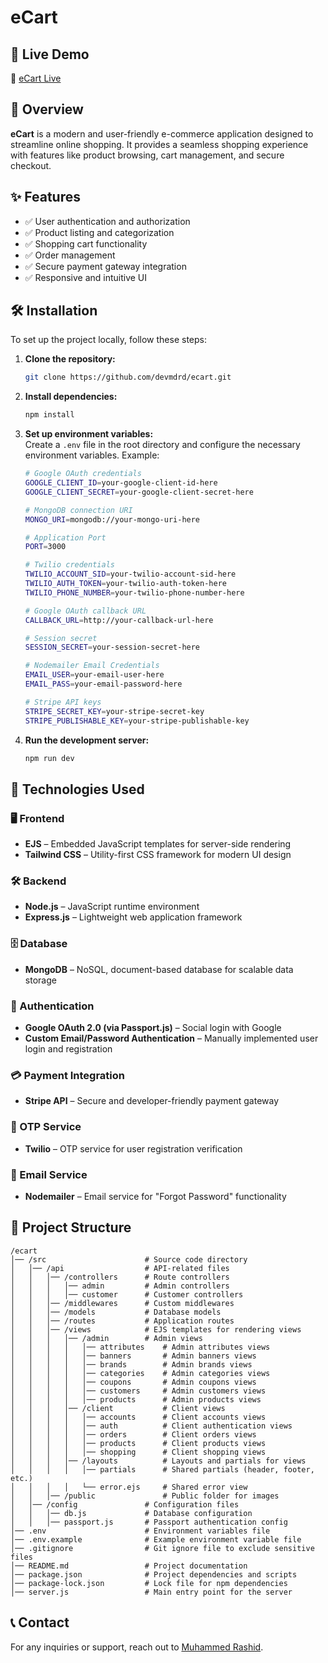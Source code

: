 # eCart  

## 🚀 Live Demo  
🔗 [eCart Live](#)  

## 📌 Overview  
**eCart** is a modern and user-friendly e-commerce application designed to streamline online shopping. It provides a seamless shopping experience with features like product browsing, cart management, and secure checkout.  

## ✨ Features  
- ✅ User authentication and authorization  
- ✅ Product listing and categorization  
- ✅ Shopping cart functionality  
- ✅ Order management  
- ✅ Secure payment gateway integration  
- ✅ Responsive and intuitive UI  

## 🛠️ Installation  
To set up the project locally, follow these steps:  

1. **Clone the repository:**  
   ```sh
   git clone https://github.com/devmdrd/ecart.git
   ```

2. **Install dependencies:**  
   ```sh
   npm install
   ```

3. **Set up environment variables:**  
   Create a `.env` file in the root directory and configure the necessary environment variables. Example:  
   ```sh
   # Google OAuth credentials
   GOOGLE_CLIENT_ID=your-google-client-id-here
   GOOGLE_CLIENT_SECRET=your-google-client-secret-here
   
   # MongoDB connection URI
   MONGO_URI=mongodb://your-mongo-uri-here
   
   # Application Port
   PORT=3000
   
   # Twilio credentials
   TWILIO_ACCOUNT_SID=your-twilio-account-sid-here
   TWILIO_AUTH_TOKEN=your-twilio-auth-token-here
   TWILIO_PHONE_NUMBER=your-twilio-phone-number-here
   
   # Google OAuth callback URL
   CALLBACK_URL=http://your-callback-url-here
   
   # Session secret
   SESSION_SECRET=your-session-secret-here
   
   # Nodemailer Email Credentials
   EMAIL_USER=your-email-user-here
   EMAIL_PASS=your-email-password-here
   
   # Stripe API keys
   STRIPE_SECRET_KEY=your-stripe-secret-key
   STRIPE_PUBLISHABLE_KEY=your-stripe-publishable-key
   ```

4. **Run the development server:**  
   ```sh
   npm run dev
   ```

## 🔧 Technologies Used

### 🖥️ Frontend
- **EJS** – Embedded JavaScript templates for server-side rendering
- **Tailwind CSS** – Utility-first CSS framework for modern UI design

### 🛠️ Backend
- **Node.js** – JavaScript runtime environment
- **Express.js** – Lightweight web application framework

### 🗄️ Database
- **MongoDB** – NoSQL, document-based database for scalable data storage

### 🔐 Authentication
- **Google OAuth 2.0 (via Passport.js)** – Social login with Google
- **Custom Email/Password Authentication** – Manually implemented user login and registration

### 💳 Payment Integration
- **Stripe API** – Secure and developer-friendly payment gateway

### 📱 OTP Service
- **Twilio** – OTP service for user registration verification

### 📧 Email Service
- **Nodemailer** – Email service for "Forgot Password" functionality

## 📂 Project Structure  
```
/ecart
│── /src                      # Source code directory
│   │── /api                  # API-related files
│   │   │── /controllers      # Route controllers
│   │   │   │── admin         # Admin controllers
│   │   │   │── customer      # Customer controllers
│   │   │── /middlewares      # Custom middlewares
│   │   │── /models           # Database models
│   │   │── /routes           # Application routes
│   │   │── /views            # EJS templates for rendering views
│   │   │   │── /admin        # Admin views
│   │   │   │   │── attributes    # Admin attributes views
│   │   │   │   │── banners       # Admin banners views
│   │   │   │   │── brands        # Admin brands views
│   │   │   │   │── categories    # Admin categories views
│   │   │   │   │── coupons       # Admin coupons views
│   │   │   │   │── customers     # Admin customers views
│   │   │   │   │── products      # Admin products views
│   │   │   │── /client           # Client views
│   │   │   │   │── accounts      # Client accounts views
│   │   │   │   │── auth          # Client authentication views
│   │   │   │   │── orders        # Client orders views
│   │   │   │   │── products      # Client products views
│   │   │   │   │── shopping      # Client shopping views
│   │   │   │── /layouts          # Layouts and partials for views
│   │   │   │   │── partials      # Shared partials (header, footer, etc.)
│   │   │   │   └── error.ejs     # Shared error view
│   │   │── /public               # Public folder for images
│   │── /config               # Configuration files
│   │   │── db.js             # Database configuration
│   │   │── passport.js       # Passport authentication config
│── .env                      # Environment variables file 
│── .env.example              # Example environment variable file
│── .gitignore                # Git ignore file to exclude sensitive files
│── README.md                 # Project documentation
│── package.json              # Project dependencies and scripts
│── package-lock.json         # Lock file for npm dependencies
│── server.js                 # Main entry point for the server

```  

## 📞 Contact  
For any inquiries or support, reach out to [Muhammed Rashid](mailto:mdrd.muhammedrashid@gmail.com).  
